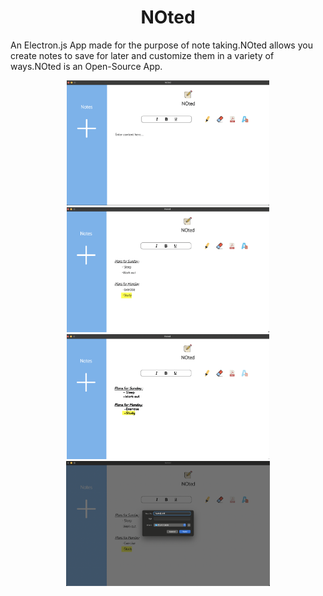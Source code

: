 <h1 align="center"> NOted</h1>

<p  >An Electron.js App made for the purpose of note taking.NOted allows you create notes to save for later and customize them in a variety of ways.NOted is an Open-Source App.</p>

   <div class="examples" id="examples" display="flex" grid-gap="40px" align="center">


  <img src="images/one.png" height="200px">
        <img src="images/two.png" height="200px">
        
  </div>
    <div class="examples" display="flex" grid-gap="40px" align="center">
        <img src="images/three.png" height="200px">
    <img src="images/four.png" height="200px">

  </div>
